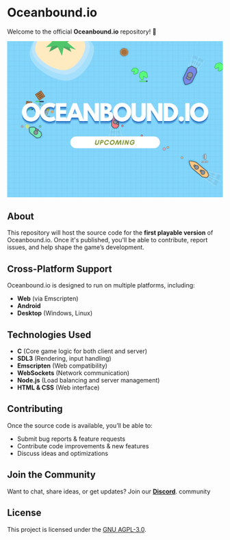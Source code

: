 # Oceanbound.io  

Welcome to the official **Oceanbound.io** repository! 🌊  

![Oceanbound.io Banner](assets/oceanbound.png)  

## About  
This repository will host the source code for the **first playable version** of Oceanbound.io. Once it's published, you'll be able to contribute, report issues, and help shape the game’s development.  

## Cross-Platform Support  
Oceanbound.io is designed to run on multiple platforms, including:  
- **Web** (via Emscripten)  
- **Android**  
- **Desktop** (Windows, Linux)  

## Technologies Used  
- **C** (Core game logic for both client and server)
- **SDL3** (Rendering, input handling)  
- **Emscripten** (Web compatibility)  
- **WebSockets** (Network communication)
- **Node.js** (Load balancing and server management)
- **HTML & CSS** (Web interface)

## Contributing  
Once the source code is available, you’ll be able to:  
- Submit bug reports & feature requests  
- Contribute code improvements & new features  
- Discuss ideas and optimizations  

## Join the Community
Want to chat, share ideas, or get updates? Join our **[Discord](https://discord.gg/Rs3yyHJtmn)**. community

## License
This project is licensed under the [GNU AGPL-3.0](LICENSE).
